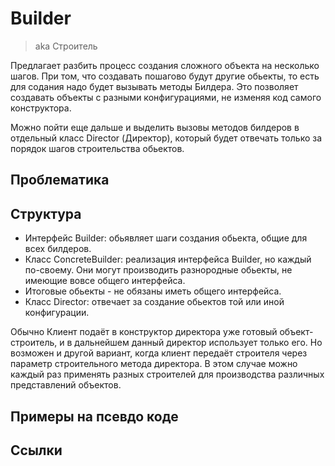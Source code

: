 # Builder
> aka Строитель

Предлагает разбить процесс создания сложного объекта на несколько шагов.
При том, что создавать пошагово будут другие обьекты, то есть для содания надо будет вызывать методы Билдера. Это позволяет создавать объекты с разными конфигурациями, не изменяя код самого конструктора.

Можно пойти еще дальше и выделить вызовы методов билдеров в отдельный класс Director (Директор), который будет отвечать только за порядок шагов строительства обьектов.

## Проблематика

## Структура
- Интерфейс Builder: обьявляет шаги создания обьекта, общие для всех билдеров.
- Класс ConcreteBuilder: реализация интерфейса Builder, но каждый по-своему. Они могут производить разнородные обьекты, не имеющие вовсе общего интерфейса.
- Итоговые обьекты - не обязаны иметь общего интерфейса.
- Класс Director: отвечает за создание обьектов той или иной конфигурации.

Обычно Клиент подаёт в конструктор директора уже готовый объект-строитель, и в дальнейшем данный директор использует только его. Но возможен и другой вариант, когда клиент передаёт строителя через параметр строительного метода директора. В этом случае можно каждый раз применять разных строителей для производства различных представлений объектов.

## Примеры на псевдо коде


## Ссылки
